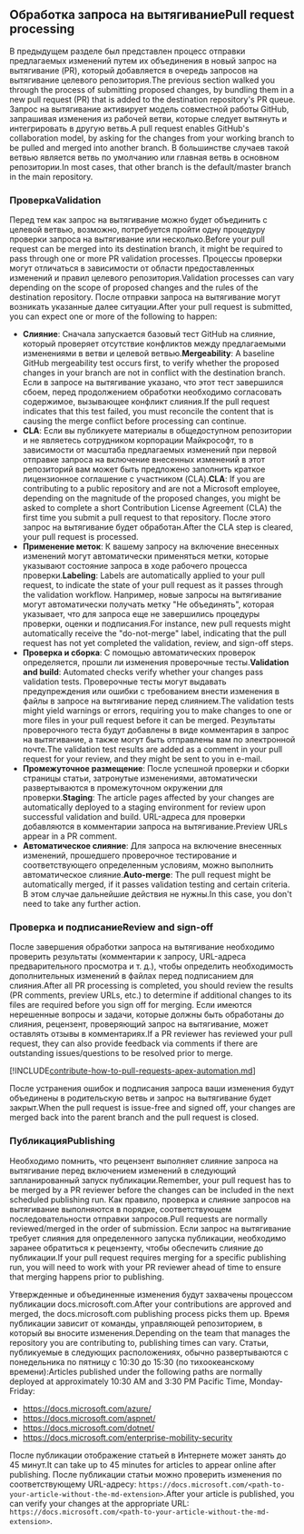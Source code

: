 ## <a name="pull-request-processing"></a><span data-ttu-id="c3b2a-101">Обработка запроса на вытягивание</span><span class="sxs-lookup"><span data-stu-id="c3b2a-101">Pull request processing</span></span>

<span data-ttu-id="c3b2a-102">В предыдущем разделе был представлен процесс отправки предлагаемых изменений путем их объединения в новый запрос на вытягивание (PR), который добавляется в очередь запросов на вытягивание целевого репозитория.</span><span class="sxs-lookup"><span data-stu-id="c3b2a-102">The previous section walked you through the process of submitting proposed changes, by bundling them in a new pull request (PR) that is added to the destination repository's PR queue.</span></span> <span data-ttu-id="c3b2a-103">Запрос на вытягивание активирует модель совместной работы GitHub, запрашивая изменения из рабочей ветви, которые следует вытянуть и интегрировать в другую ветвь.</span><span class="sxs-lookup"><span data-stu-id="c3b2a-103">A pull request enables GitHub's collaboration model, by asking for the changes from your working branch to be pulled and merged into another branch.</span></span> <span data-ttu-id="c3b2a-104">В большинстве случаев такой ветвью является ветвь по умолчанию или главная ветвь в основном репозитории.</span><span class="sxs-lookup"><span data-stu-id="c3b2a-104">In most cases, that other branch is the default/master branch in the main repository.</span></span>

### <a name="validation"></a><span data-ttu-id="c3b2a-105">Проверка</span><span class="sxs-lookup"><span data-stu-id="c3b2a-105">Validation</span></span>

<span data-ttu-id="c3b2a-106">Перед тем как запрос на вытягивание можно будет объединить c целевой ветвью, возможно, потребуется пройти одну процедуру проверки запроса на вытягивание или несколько.</span><span class="sxs-lookup"><span data-stu-id="c3b2a-106">Before your pull request can be merged into its destination branch, it might be required to pass through one or more PR validation processes.</span></span> <span data-ttu-id="c3b2a-107">Процессы проверки могут отличаться в зависимости от области предоставленных изменений и правил целевого репозитория.</span><span class="sxs-lookup"><span data-stu-id="c3b2a-107">Validation processes can vary depending on the scope of proposed changes and the rules of the destination repository.</span></span> <span data-ttu-id="c3b2a-108">После отправки запроса на вытягивание могут возникать указанные далее ситуации.</span><span class="sxs-lookup"><span data-stu-id="c3b2a-108">After your pull request is submitted, you can expect one or more of the following to happen:</span></span>

- <span data-ttu-id="c3b2a-109">**Слияние**: Сначала запускается базовый тест GitHub на слияние, который проверяет отсутствие конфликтов между предлагаемыми изменениями в ветви и целевой ветвью.</span><span class="sxs-lookup"><span data-stu-id="c3b2a-109">**Mergeability**: A baseline GitHub mergeability test occurs first, to verify whether the proposed changes in your branch are not in conflict with the destination branch.</span></span> <span data-ttu-id="c3b2a-110">Если в запросе на вытягивание указано, что этот тест завершился сбоем, перед продолжением обработки необходимо согласовать содержимое, вызывающее конфликт слияния.</span><span class="sxs-lookup"><span data-stu-id="c3b2a-110">If the pull request indicates that this test failed, you must reconcile the content that is causing the merge conflict before processing can continue.</span></span>
- <span data-ttu-id="c3b2a-111">**CLA**: Если вы публикуете материалы в общедоступном репозитории и не являетесь сотрудником корпорации Майкрософт, то в зависимости от масштаба предлагаемых изменений при первой отправке запроса на включение внесенных изменений в этот репозиторий вам может быть предложено заполнить краткое лицензионное соглашение с участником (CLA).</span><span class="sxs-lookup"><span data-stu-id="c3b2a-111">**CLA**: If you are contributing to a public repository and are not a Microsoft employee, depending on the magnitude of the proposed changes, you might be asked to complete a short Contribution License Agreement (CLA) the first time you submit a pull request to that repository.</span></span> <span data-ttu-id="c3b2a-112">После этого запрос на вытягивание будет обработан.</span><span class="sxs-lookup"><span data-stu-id="c3b2a-112">After the CLA step is cleared, your pull request is processed.</span></span>
- <span data-ttu-id="c3b2a-113">**Применение меток**: К вашему запросу на включение внесенных изменений могут автоматически применяться метки, которые указывают состояние запроса в ходе рабочего процесса проверки.</span><span class="sxs-lookup"><span data-stu-id="c3b2a-113">**Labeling**: Labels are automatically applied to your pull request, to indicate the state of your pull request as it passes through the validation workflow.</span></span> <span data-ttu-id="c3b2a-114">Например, новые запросы на вытягивание могут автоматически получать метку "Не объединять", которая указывает, что для запроса еще не завершились процедуры проверки, оценки и подписания.</span><span class="sxs-lookup"><span data-stu-id="c3b2a-114">For instance, new pull requests might automatically receive the "do-not-merge" label, indicating that the pull request has not yet completed the validation, review, and sign-off steps.</span></span>
- <span data-ttu-id="c3b2a-115">**Проверка и сборка**: С помощью автоматических проверок определяется, прошли ли изменения проверочные тесты.</span><span class="sxs-lookup"><span data-stu-id="c3b2a-115">**Validation and build**: Automated checks verify whether your changes pass validation tests.</span></span> <span data-ttu-id="c3b2a-116">Проверочные тесты могут выдавать предупреждения или ошибки с требованием внести изменения в файлы в запросе на вытягивание перед слиянием.</span><span class="sxs-lookup"><span data-stu-id="c3b2a-116">The validation tests might yield warnings or errors, requiring you to make changes to one or more files in your pull request before it can be merged.</span></span> <span data-ttu-id="c3b2a-117">Результаты проверочного теста будут добавлены в виде комментария в запрос на вытягивание, а также могут быть отправлены вам по электронной почте.</span><span class="sxs-lookup"><span data-stu-id="c3b2a-117">The validation test results are added as a comment in your pull request for your review, and they might be sent to you in e-mail.</span></span>
- <span data-ttu-id="c3b2a-118">**Промежуточное размещение**: После успешной проверки и сборки страницы статьи, затронутые изменениями, автоматически развертываются в промежуточном окружении для проверки.</span><span class="sxs-lookup"><span data-stu-id="c3b2a-118">**Staging**: The article pages affected by your changes are automatically deployed to a staging environment for review upon successful validation and build.</span></span> <span data-ttu-id="c3b2a-119">URL-адреса для проверки добавляются в комментарии запроса на вытягивание.</span><span class="sxs-lookup"><span data-stu-id="c3b2a-119">Preview URLs appear in a PR comment.</span></span>
- <span data-ttu-id="c3b2a-120">**Автоматическое слияние**: Для запроса на включение внесенных изменений, прошедшего проверочное тестирование и соответствующего определенным условиям, можно выполнить автоматическое слияние.</span><span class="sxs-lookup"><span data-stu-id="c3b2a-120">**Auto-merge**: The pull request might be automatically merged, if it passes validation testing and certain criteria.</span></span> <span data-ttu-id="c3b2a-121">В этом случае дальнейшие действия не нужны.</span><span class="sxs-lookup"><span data-stu-id="c3b2a-121">In this case, you don't need to take any further action.</span></span>

### <a name="review-and-sign-off"></a><span data-ttu-id="c3b2a-122">Проверка и подписание</span><span class="sxs-lookup"><span data-stu-id="c3b2a-122">Review and sign-off</span></span>

<span data-ttu-id="c3b2a-123">После завершения обработки запроса на вытягивание необходимо проверить результаты (комментарии к запросу, URL-адреса предварительного просмотра и т. д.), чтобы определить необходимость дополнительных изменений в файлах перед подписанием для слияния.</span><span class="sxs-lookup"><span data-stu-id="c3b2a-123">After all PR processing is completed, you should review the results (PR comments, preview URLs, etc.) to determine if additional changes to its files are required before you sign off for merging.</span></span> <span data-ttu-id="c3b2a-124">Если имеются нерешенные вопросы и задачи, которые должны быть обработаны до слияния, рецензент, проверяющий запрос на вытягивание, может оставлять отзывы в комментариях.</span><span class="sxs-lookup"><span data-stu-id="c3b2a-124">If a PR reviewer has reviewed your pull request, they can also provide feedback via comments if there are outstanding issues/questions to be resolved prior to merge.</span></span>

[!INCLUDE[contribute-how-to-pull-requests-apex-automation.md](contribute-how-to-pull-requests-apex-automation.md)]

<span data-ttu-id="c3b2a-125">После устранения ошибок и подписания запроса ваши изменения будут объединены в родительскую ветвь и запрос на вытягивание будет закрыт.</span><span class="sxs-lookup"><span data-stu-id="c3b2a-125">When the pull request is issue-free and signed off, your changes are merged back into the parent branch and the pull request is closed.</span></span>

### <a name="publishing"></a><span data-ttu-id="c3b2a-126">Публикация</span><span class="sxs-lookup"><span data-stu-id="c3b2a-126">Publishing</span></span>

<span data-ttu-id="c3b2a-127">Необходимо помнить, что рецензент выполняет слияние запроса на вытягивание перед включением изменений в следующий запланированный запуск публикации.</span><span class="sxs-lookup"><span data-stu-id="c3b2a-127">Remember, your pull request has to be merged by a PR reviewer before the changes can be included in the next scheduled publishing run.</span></span> <span data-ttu-id="c3b2a-128">Как правило, проверка и слияние запросов на вытягивание выполняются в порядке, соответствующем последовательности отправки запросов.</span><span class="sxs-lookup"><span data-stu-id="c3b2a-128">Pull requests are normally reviewed/merged in the order of submission.</span></span> <span data-ttu-id="c3b2a-129">Если запрос на вытягивание требует слияния для определенного запуска публикации, необходимо заранее обратиться к рецензенту, чтобы обеспечить слияние до публикации.</span><span class="sxs-lookup"><span data-stu-id="c3b2a-129">If your pull request requires merging for a specific publishing run, you will need to work with your PR reviewer ahead of time to ensure that merging happens prior to publishing.</span></span>

<span data-ttu-id="c3b2a-130">Утвержденные и объединенные изменения будут захвачены процессом публикации docs.microsoft.com.</span><span class="sxs-lookup"><span data-stu-id="c3b2a-130">After your contributions are approved and merged, the docs.microsoft.com publishing process picks them up.</span></span> <span data-ttu-id="c3b2a-131">Время публикации зависит от команды, управляющей репозиторием, в который вы вносите изменения.</span><span class="sxs-lookup"><span data-stu-id="c3b2a-131">Depending on the team that manages the repository you are contributing to, publishing times can vary.</span></span> <span data-ttu-id="c3b2a-132">Статьи, публикуемые в следующих расположениях, обычно развертываются с понедельника по пятницу с 10:30 до 15:30 (по тихоокеанскому времени):</span><span class="sxs-lookup"><span data-stu-id="c3b2a-132">Articles published under the following paths are normally deployed at approximately 10:30 AM and 3:30 PM Pacific Time, Monday-Friday:</span></span>

- https://docs.microsoft.com/azure/
- https://docs.microsoft.com/aspnet/
- https://docs.microsoft.com/dotnet/
- https://docs.microsoft.com/enterprise-mobility-security

<span data-ttu-id="c3b2a-133">После публикации отображение статьей в Интернете может занять до 45 минут.</span><span class="sxs-lookup"><span data-stu-id="c3b2a-133">It can take up to 45 minutes for articles to appear online after publishing.</span></span> <span data-ttu-id="c3b2a-134">После публикации статьи можно проверить изменения по соответствующему URL-адресу: `https://docs.microsoft.com/<path-to-your-article-without-the-md-extension>`.</span><span class="sxs-lookup"><span data-stu-id="c3b2a-134">After your article is published, you can verify your changes at the appropriate URL: `https://docs.microsoft.com/<path-to-your-article-without-the-md-extension>`.</span></span>
